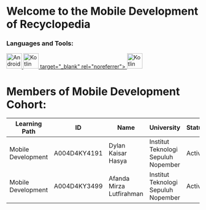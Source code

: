# **Welcome to the Mobile Development of Recyclopedia**
<h3 align="left">Languages and Tools:</h3>
<p align="left"> <a href="https://en.wikipedia.org/wiki/Android_Studio" target="_blank" rel="noreferrer"> <img src="https://upload.wikimedia.org/wikipedia/commons/thumb/c/c1/Android_Studio_icon_%282023%29.svg/1024px-Android_Studio_icon_%282023%29.svg.png" alt="Android" width="40" height="40"/> </a> <a href="https://www.google.com/url?sa=i&url=https%3A%2F%2Fwww.plainconcepts.com%2Fkotlin-android%2F&psig=AOvVaw32Njbs_dQl4kXf57UP2jVj&ust=1719036714306000&source=images&cd=vfe&opi=89978449&ved=0CBMQjhxqFwoTCJi9rYKF7IYDFQAAAAAdAAAAABAc" target="_blank" rel="noreferrer"> <img src=https://encrypted-tbn0.gstatic.com/images?q=tbn:ANd9GcT7lWOIcJqVGhfEkqODuGRkZnGeVLH4idoQ9Q&s" alt="Kotlin" width="40" height="40"/> target="_blank" rel="noreferrer"> <img src=https://encrypted-tbn0.gstatic.com/images?q=tbn:ANd9GcT7lWOIcJqVGhfEkqODuGRkZnGeVLH4idoQ9Q&s" alt="Kotlin" width="40" height="40"/> </a> </p>


# **Members of Mobile Development Cohort**:
| Learning Path | ID |  Name | University | Status |
| --- | --- |  --- | --- |  --- |
| Mobile Development | A004D4KY4191 |  Dylan Kaisar Hasya| Institut Teknologi Sepuluh Nopember |  Active |
| Mobile Development | A004D4KY3499 |  Afanda Mirza Lutfirahman | Institut Teknologi Sepuluh Nopember |  Active |
